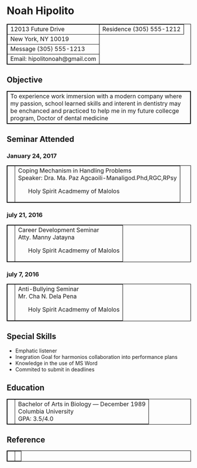 <HTML> 
<HEAD> 
<TITLE>Noah Hipolito</TITLE> 
</HEAD> 
<BODY> 
<H1>Noah Hipolito</H1> 

<style>
table, th, td {border: 1px solid black;}
</style>

<TABLE> 
<TD ALIGN=”left”>12013 Future Drive</TD> 
<TD ALIGN=”right”>Residence (305) 555-1212</TD></TR> 
<TD ALIGN=”left”>New York, NY 10019</TD> </TR>
<TD ALIGN=”right”>Message (305) 555-1213</TD></TR> 
<TD ALIGN=”right”>Email: hipolitonoah@gmail.com </TD></TR> 
</TABLE> 

<H2>Objective</H2> 

<TABLE><TR>
<TD>To experience work immersion with a modern company where my passion, school learned skills
and interent in dentistry may be enchanced and practiced to help me in my future
collecge program, Doctor of dental medicine</TD></TR></TABLE> 

<H2>Seminar Attended</H2> 

<H3>January 24, 2017</H3> 
<TABLE><TR><TD>&nbsp;</TD> 
<TD>Coping Mechanism in Handling Problems<BR> 
Speaker: Dra. Ma. Paz Agcaoili-Manaligod.Phd,RGC,RPsy<UL> 
Holy Spirit Acadmemy of Malolos<BR>
</UL></TD></TR></TABLE> 

<H3>july 21, 2016</H3> 
<TABLE><TR><TD>&nbsp;</TD> 
<TD>Career Development Seminar<BR> 
Atty. Manny Jatayna<UL> 
Holy Spirit Acadmemy of Malolos<BR>
</UL></TD></TR></TABLE>

<H3>july 7, 2016</H3> 
<TABLE><TR><TD>&nbsp;</TD> 
<TD>Anti-Bullying Seminar<BR> 
Mr. Cha N. Dela Pena<UL> 
Holy Spirit Acadmemy of Malolos<BR>
</UL></TD></TR></TABLE>

<H2>Special Skills</H2>  
<UL><LI>Emphatic listener</LI> 
<LI>Inegration Goal for harmonios collaboration into performance plans</LI> 
<LI>Knowledge in the use of MS Word</LI> 
<LI>Commited to submit in deadlines</LI></UL>

<H2>Education</H2> 
<TABLE><TR><TD>&nbsp;</TD> 
<TD>Bachelor of Arts in Biology — December 1989 
<BR>Columbia University<BR> 
GPA: 3.5/4.0</TD></TR></TABLE> 

<H2>Reference</H2> 
<TABLE><TR><TD>&nbsp;</TD> 
<TD>          </TD></TR></TABLE></BODY> 
</HTML>

